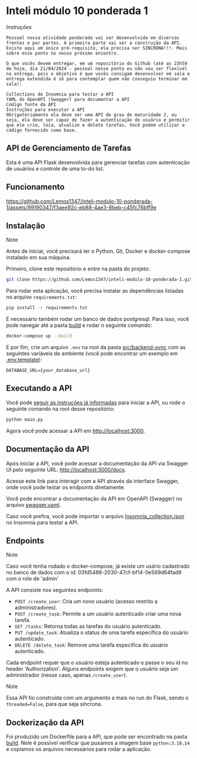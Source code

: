# Inteli módulo 10 ponderada 1

_Instruções_

```
Pessoal nossa atividade ponderada vai ser desenvolvida em diversas frentes e por partes. A primeira parte vai ser a construção da API. Existe aqui um único pré-requisito, ela precisa ser SINCRONA!!!. Mais sobre esse ponto no nosso próximo encontro.

O que vocês devem entregar, em um repositório do Github (até as 23h59 de hoje, dia 21/04/2024 - pessoal nesse ponto eu não vou ser flexível na entrega, pois o objetivo é que vocês consigam desenvolver em sala e entrega extendida é só para contemplar quem não conseguiu terminar em sala):

Collections do Insomnia para testar a API
YAML do OpenAPI (Swagger) para documentar a API
Código fonte da API
Instruções para executar a API
Obrigatóriamente ela deve ser uma API de grau de maturidade 2, ou seja, ela deve ser capaz de fazer a autenticação do usuário e permitir que ele crie, leia, atualize e delete tarefas. Você podem utilizar o código fornecido como base.

```

## API de Gerenciamento de Tarefas

Esta é uma API Flask desenvolvida para gerenciar tarefas com autenticação de usuários e controle de uma to-do list.

## Funcionamento

https://github.com/Lemos1347/inteli-modulo-10-ponderada-1/assets/99190347/f3aee92c-eb88-4ae3-8beb-c45fc76bff9e

## Instalação

> [!NOTE]
> Antes de iniciar, você precisará ter o Python, Git, Docker e docker-compose instalado em sua máquina.

Primeiro, clone este repositório e entre na pasta do projeto:

```bash
git clone https://github.com/Lemos1347/inteli-modulo-10-ponderada-1.git ; cd inteli-modulo-10-ponderada-1/src/backend-sync
```

Para rodar esta aplicação, você precisa instalar as dependências listadas no arquivo `requirements.txt`:

```bash
pip install -r requirements.txt
```

É necessário também rodar um banco de dados postgresql. Para isso, você pode navegar até a pasta [build](./build) e rodar o seguinte comando:

```bash
docker-compose up --build
```

E por fim, crie um arquivo `.env` na root da pasta [src/backend-sync](.) com as seguintes variáveis de ambiente (você pode encontrar um exemplo em [.env.template](./src/backend-sync/.env.template)):

```env
DATABASE_URL={your_database_url}
```

## Executando a API

Você pode [seguir as instruções já informadas](../../README.md/#como-rodar) para iniciar a API, ou rode o seguinte comando na root desse repositório:

```bash
python main.py
```

Agora você pode acessar a API em [http://localhost:3000](http://localhost:3000).

## Documentação da API

Após iniciar a API, você pode acessar a documentação da API via Swagger UI pelo seguinte URL: [http://localhost:3000/docs](http://localhost:3000/docs).

Acesse este link para interagir com a API através da interface Swagger, onde você pode testar os endpoints diretamente.

Você pode encontrar a documentação da API em OpenAPI (Swagger) no arquivo [swagger.yaml](./static/swagger.yml).

Caso você prefira, você pode importar o arquivo [Insomnia_collection.json](./static/Insomnia_collection.json) no Insomnia para testar a API.

## Endpoints

> [!NOTE]
> Caso você tenha rodado o docker-compose, já existe um usário cadastrado no banco de dados com o id: 03fd5486-2030-47cf-bf14-0e569d64fad9 com o role de 'admin'

A API consiste nos seguintes endpoints:

- `POST /create_user`: Cria um novo usuário (acesso restrito a administradores).
- `POST /create_task`: Permite a um usuário autenticado criar uma nova tarefa.
- `GET /tasks`: Retorna todas as tarefas do usuário autenticado.
- `PUT /update_task`: Atualiza o status de uma tarefa específica do usuário autenticado.
- `DELETE /delete_task`: Remove uma tarefa específica do usuário autenticado.

Cada endpoint requer que o usuário esteja autenticado e passe o seu id no header 'Authorization'. Alguns endpoints exigem que o usuário seja um administrador (nesse caso, apenas `/create_user`).

> [!NOTE]
> Essa API foi construída com um argumento a mais no run do Flask, sendo o `threaded=False`, para que seja síncrona.

## Dockerização da API

Foi produzido um Dockerfile para a API, que pode ser encontrado na pasta [build](./build). Nele é possível verificar que puxamos a imagem base `python:3.10.14 ` e copiamos os arquivos necessários para rodar a aplicação.
